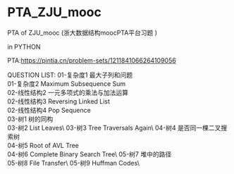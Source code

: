 # PTA_ZJU_mooc
PTA of ZJU_mooc (浙大数据结构moocPTA平台习题 )

in PYTHON

PTA:https://pintia.cn/problem-sets/1211841066264109056

QUESTION LIST:
  01-复杂度1 最大子列和问题\
  01-复杂度2 Maximum Subsequence Sum\
  02-线性结构2 一元多项式的乘法与加法运算\
  02-线性结构3 Reversing Linked List\
  02-线性结构4 Pop Sequence\
  03-树1 树的同构\
  03-树2 List Leaves\ 
  03-树3 Tree Traversals Again\ 
  04-树4 是否同一棵二叉搜索树\
  04-树5 Root of AVL Tree\
  04-树6 Complete Binary Search Tree\ 
  05-树7 堆中的路径\
  05-树8 File Transfer\ 
  05-树9 Huffman Codes\
  


